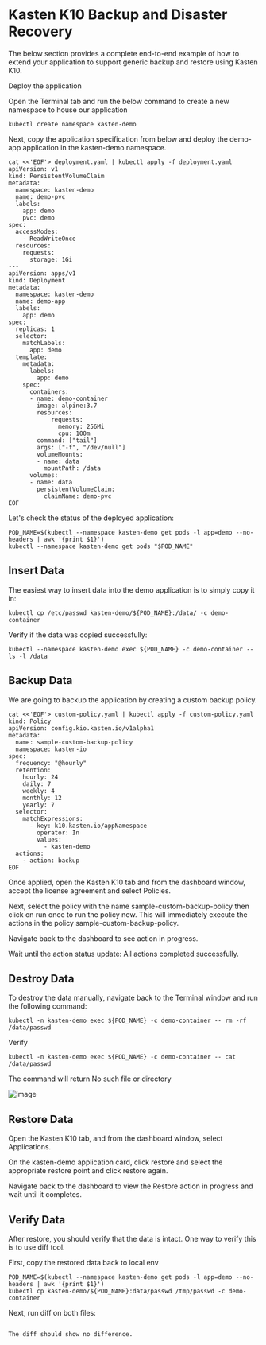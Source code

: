 # Kasten K10 Backup and Disaster Recovery

The below section provides a complete end-to-end example of how to extend your application to support generic backup and restore using Kasten K10.

Deploy the application

Open the Terminal tab and run the below command to create a new namespace to house our application

```
kubectl create namespace kasten-demo
```

Next, copy the application specification from below and deploy the demo-app application in the kasten-demo namespace.

```
cat <<'EOF'> deployment.yaml | kubectl apply -f deployment.yaml
apiVersion: v1
kind: PersistentVolumeClaim
metadata:
  namespace: kasten-demo
  name: demo-pvc
  labels:
    app: demo
    pvc: demo
spec:
  accessModes:
    - ReadWriteOnce
  resources:
    requests:
      storage: 1Gi
---
apiVersion: apps/v1
kind: Deployment
metadata:
  namespace: kasten-demo
  name: demo-app
  labels:
    app: demo
spec:
  replicas: 1
  selector:
    matchLabels:
      app: demo
  template:
    metadata:
      labels:
        app: demo
    spec:
      containers:
      - name: demo-container
        image: alpine:3.7
        resources:
            requests:
              memory: 256Mi
              cpu: 100m
        command: ["tail"]
        args: ["-f", "/dev/null"]
        volumeMounts:
        - name: data
          mountPath: /data
      volumes:
      - name: data
        persistentVolumeClaim:
          claimName: demo-pvc
EOF
```

Let's check the status of the deployed application:

```
POD_NAME=$(kubectl --namespace kasten-demo get pods -l app=demo --no-headers | awk '{print $1}')
kubectl --namespace kasten-demo get pods "$POD_NAME"
```

## Insert Data
The easiest way to insert data into the demo application is to simply copy it in:

```
kubectl cp /etc/passwd kasten-demo/${POD_NAME}:/data/ -c demo-container
```

Verify if the data was copied successfully:

```
kubectl --namespace kasten-demo exec ${POD_NAME} -c demo-container -- ls -l /data
```

## Backup Data
We are going to backup the application by creating a custom backup policy.

```
cat <<'EOF'> custom-policy.yaml | kubectl apply -f custom-policy.yaml
kind: Policy
apiVersion: config.kio.kasten.io/v1alpha1
metadata:
  name: sample-custom-backup-policy
  namespace: kasten-io
spec:
  frequency: "@hourly"
  retention:
    hourly: 24
    daily: 7
    weekly: 4
    monthly: 12
    yearly: 7
  selector:
    matchExpressions:
      - key: k10.kasten.io/appNamespace
        operator: In
        values:
          - kasten-demo
  actions:
    - action: backup
EOF
```

Once applied, open the Kasten K10 tab and from the dashboard window, accept the license agreement and select Policies.

Next, select the policy with the name sample-custom-backup-policy then click on run once to run the policy now. This will immediately execute the actions in the policy sample-custom-backup-policy.

Navigate back to the dashboard to see action in progress.

Wait until the action status update: All actions completed successfully.

## Destroy Data
To destroy the data manually, navigate back to the Terminal window and run the following command:

```
kubectl -n kasten-demo exec ${POD_NAME} -c demo-container -- rm -rf /data/passwd
```

Verify

```
kubectl -n kasten-demo exec ${POD_NAME} -c demo-container -- cat /data/passwd
```

The command will return No such file or directory

![image](https://github.com/hoangtranson/kubernetes/assets/35447677/ed10fbec-383c-4268-8f0d-09f1477f64dd)

## Restore Data
Open the Kasten K10 tab, and from the dashboard window, select Applications.

On the kasten-demo application card, click restore and select the appropriate restore point and click restore again.

Navigate back to the dashboard to view the Restore action in progress and wait until it completes.

## Verify Data
After restore, you should verify that the data is intact. One way to verify this is to use diff tool.

First, copy the restored data back to local env

```
POD_NAME=$(kubectl --namespace kasten-demo get pods -l app=demo --no-headers | awk '{print $1}')
kubectl cp kasten-demo/${POD_NAME}:data/passwd /tmp/passwd -c demo-container
```

Next, run diff on both files:

```

The diff should show no difference.

```
